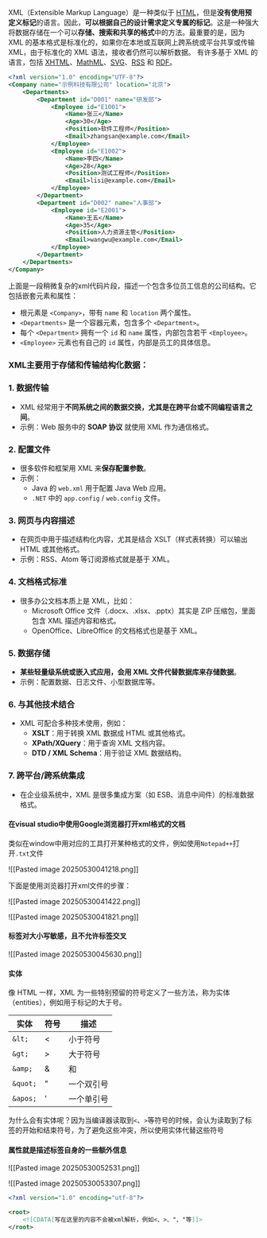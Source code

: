 XML（Extensible Markup Language）是一种类似于 [HTML](https://developer.mozilla.org/zh-CN/docs/Glossary/HTML)，但是**没有使用预定义标记**的语言。因此，**可以根据自己的设计需求定义专属的标记**。这是一种强大将数据存储在一个可以**存储、搜索和共享的格式**中的方法。最重要的是，因为 XML 的基本格式是标准化的，如果你在本地或互联网上跨系统或平台共享或传输 XML，由于标准化的 XML 语法，接收者仍然可以解析数据。
有许多基于 XML 的语言，包括 [XHTML](https://developer.mozilla.org/zh-CN/docs/Glossary/XHTML)、[MathML](https://developer.mozilla.org/zh-CN/docs/Web/MathML)、[SVG](https://developer.mozilla.org/zh-CN/docs/Web/SVG)、[RSS](https://developer.mozilla.org/zh-CN/docs/Glossary/RSS) 和 [RDF](https://developer.mozilla.org/zh-CN/docs/Glossary/RDF)。


```xml
<?xml version="1.0" encoding="UTF-8"?>
<Company name="示例科技有限公司" location="北京">
    <Departments>
        <Department id="D001" name="研发部">
            <Employee id="E1001">
                <Name>张三</Name>
                <Age>30</Age>
                <Position>软件工程师</Position>
                <Email>zhangsan@example.com</Email>
            </Employee>
            <Employee id="E1002">
                <Name>李四</Name>
                <Age>28</Age>
                <Position>测试工程师</Position>
                <Email>lisi@example.com</Email>
            </Employee>
        </Department>
        <Department id="D002" name="人事部">
            <Employee id="E2001">
                <Name>王五</Name>
                <Age>35</Age>
                <Position>人力资源主管</Position>
                <Email>wangwu@example.com</Email>
            </Employee>
        </Department>
    </Departments>
</Company>

```

上面是一段稍微复杂的xml代码片段，描述一个包含多位员工信息的公司结构。它包括嵌套元素和属性：
- 根元素是 `<Company>`，带有 `name` 和 `location` 两个属性。
- `<Departments>` 是一个容器元素，包含多个 `<Department>`。
- 每个 `<Department>` 拥有一个 `id` 和 `name` 属性，内部包含若干 `<Employee>`。
- `<Employee>` 元素也有自己的 `id` 属性，内部是员工的具体信息。

### XML主要用于存储和传输结构化数据：
### 1. **数据传输**
- XML 经常用于**不同系统之间的数据交换，尤其是在跨平台或不同编程语言之间**。
- 示例：Web 服务中的 **SOAP 协议** 就使用 XML 作为通信格式。
###  2. **配置文件**
- 很多软件和框架用 XML 来**保存配置参数**。
- 示例：
    - Java 的 `web.xml` 用于配置 Java Web 应用。
    - `.NET` 中的 `app.config` / `web.config` 文件。
### 3. **网页与内容描述**
- 在网页中用于描述结构化内容，尤其是结合 XSLT（样式表转换）可以输出 HTML 或其他格式。
- 示例：RSS、Atom 等订阅源格式就是基于 XML。
### 4. **文档格式标准**
- 很多办公文档本质上是 XML，比如：
    - Microsoft Office 文件（.docx、.xlsx、.pptx）其实是 ZIP 压缩包，里面包含 XML 描述内容和格式。
    - OpenOffice、LibreOffice 的文档格式也是基于 XML。
### 5. **数据存储**
- **某些轻量级系统或嵌入式应用，会用 XML 文件代替数据库来存储数据**。
- 示例：配置数据、日志文件、小型数据库等。
### 6. **与其他技术结合**
- XML 可配合多种技术使用，例如：
    - **XSLT**：用于转换 XML 数据成 HTML 或其他格式。
    - **XPath/XQuery**：用于查询 XML 文档内容。
    - **DTD / XML Schema**：用于验证 XML 数据结构。
### 7. **跨平台/跨系统集成**
- 在企业级系统中，XML 是很多集成方案（如 ESB、消息中间件）的标准数据格式。


#### 在visual studio中使用Google浏览器打开xml格式的文档
类似在window中用对应的工具打开某种格式的文件，例如使用`Notepad++`打开`.txt`文件

![[Pasted image 20250530041218.png]]

下面是使用浏览器打开xml文件的步骤：

![[Pasted image 20250530041422.png]]

![[Pasted image 20250530041821.png]]



#### 标签对大小写敏感，且不允许标签交叉

![[Pasted image 20250530045630.png]]


#### 实体

像 HTML 一样，XML 为一些特别预留的符号定义了一些方法，称为实体（entities），例如用于标记的大于号。

| 实体       | 符号  | 描述    |
| -------- | --- | ----- |
| `&lt;`   | <   | 小于符号  |
| `&gt;`   | >   | 大于符号  |
| `&amp;`  | &   | 和     |
| `&quot;` | "   | 一个双引号 |
| `&apos;` | '   | 一个单引号 |
为什么会有实体呢？因为当编译器读取到`<`、`>`等符号的时候，会认为读取到了标签的开始和结束符号，为了避免这些冲突，所以使用实体代替这些符号

#### 属性就是描述标签自身的一些额外信息

![[Pasted image 20250530052531.png]]




![[Pasted image 20250530053307.png]]

```xml
<?xml version="1.0" encoding="utf-8"?>

<root>
	<![CDATA[写在这里的内容不会被xml解析，例如<、>、"、"等]]>
</root>
```

